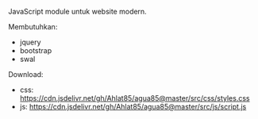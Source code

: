 JavaScript module untuk website modern.

Membutuhkan:
- jquery
- bootstrap
- swal

Download:
- css: https://cdn.jsdelivr.net/gh/Ahlat85/agua85@master/src/css/styles.css
- js: https://cdn.jsdelivr.net/gh/Ahlat85/agua85@master/src/js/script.js
